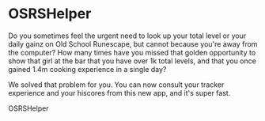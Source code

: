 # OSRSHelper

Do you sometimes feel the urgent need to look up your total level or your daily gainz on Old School Runescape, but cannot because you're away from the computer? How many times have you missed that golden opportunity to show that girl at the bar that you have over 1k total levels, and that you once gained 1.4m cooking experience in a single day? 

We solved that problem for you. You can now consult your tracker experience and your hiscores from this new app, and it's super fast.

OSRSHelper
